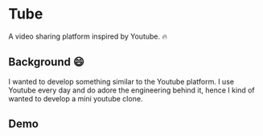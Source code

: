 # Tube

A video sharing platform inspired by Youtube. :fire:

## Background :smile:

I wanted to develop something similar to the Youtube platform. I use Youtube every day and do adore the engineering behind it, hence I kind of wanted to develop a mini youtube clone.

## Demo
